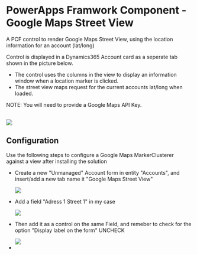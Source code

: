 
<h1>PowerApps Framwork Component - Google Maps Street View</h1>
<p>A PCF control to render Google Maps Street View, using the location information for an account (lat/long)</p>
<p>Control is displayed in a Dynamics365 Account card as a seperate tab shown in the picture below.</p>
  
 
<ul>
  <li>The control uses the columns in the view to display an information window when a location marker is clicked.</li>
  <li>The street view maps request for the current accounts lat/long when loaded.</li>
</ul>

<p>NOTE: You will need to provide a Google Maps API Key.</p>

<br>
<img src="https://lh3.googleusercontent.com/GEsFcslj-WH4_svisnWUOXj5RH-QL06V4T1_BL96Z4ZnATT-cGR612-7fzaK53RV3qtRrFNnJEORaj2KYHe7TUA3DXX63O4HxyKFGFhZsmu1i9Rgaa1SzN1kr0hqi_5gBB539x6DpoGv3-qb3vs6BfJygmscIRfB31tTd2ieEFZzd6sm3IA7kNTXCXKmrU75aIPFagn530dmgCWLEntnGkj7oInMHnbCgcGxUBedW9t-43aOp4qhbsk4snkXz3lPKJf9MoNid0h294Nwn1eaaOovy4ZgQUOqk57fXXNPzPMdSgYqjdFEYLQLIPO_dj7gYUgawPaNOROC1hzxrA4Hhd8PQ92B6xJwM6q8H_vNCn-S8C2Uq_Kgwt7NTLWUYf4HSdJkqZ7E3t8mnVQJwgDRK77UTnBkwRjPYM_-jMsJggkykn7aPcH39MvLYNtS9QzcmHf7AkG-L-w9f_f3iUvEeDNhniiu_tdnbX_OBvP-b9j_dFIR7lbiNOFthu3_6hoC8arfkOXwyLTq0BGGIPhSNFZe3g-p5VVcGYkOTzpZZiXdUAwGWydf5HBzgxM1LxdAI4xmy_HLyaH6PbMlrfDZPmQ3K35zLCwCEt0BTXKryMV7GNxOTNM1G6klOHuhL3BKcF-Mr2gs69D6GSZJV81UXawZ1ZBjKXq9bK4kiKH8Tb-mWAxLKhiLxz8=w1680-h880-no">

<h2>Configuration</h2>
<p>Use the following steps to configure a Google Maps MarkerClusterer against a view after installing the solution</p>
<ul>
  <li>
    <p>Create a new "Unmanaged" Account form in entity "Accounts", and insert/add a new tab name it "Google Maps Street View"</p>
      <img src="https://lh3.googleusercontent.com/7fNskJkgq0zxypEsXTNlNSJ1_S63cRFbTKl9vTIqwU_AX9kbqigOooTPJosld-lExPxCj9ln3bWm_e2Qfbs1u__RICalyHHQ0M_mNtMNgyCiHgqFq6sxu3TJslaPjVLgV0rtVy-8_dm1phqajoAbxl83M6H8IhWpmz3xx1asmE2SL-ecXkLMCXaqVxjzlmbvOT7DxVVkZNL5K9843QZ_HE3Qz19t8JSGTkRrb2tYcD_02DTTGeaw_UstfpB6E9GeBhXoqOIWDFQ74FTjJbgvn9jxXKDbEMlHVaA_bHJ__TtiYbhIzSOkwWwKWhpydYoKqcoqqTDvYt7FYWJ3jt0U-lYjNo-zIKg3_LVnPRgPHUYkcUS3RKl9lP8oLWT9DlfatfFrPB337PmfXd7-u5y-5J6hKVJ7WPFf5jvNchIAyLPF-ztkbuXpkQtDS9Q48IOF3_tlSD2-TY0PfsNn67N3-un0sQiV0LU4z1-M2-NnYn_HsXev9JEycQCFHdjY17R5dDz5Vy3PHAIalm4LczvCbc7ociFZh9SGGsCjhn3-P27JgkdKWqxkAEhnAEFdmT7RpOT2v21QF_PhLUr5BZM9VTP5iBzLbTZ4lNWulOGBoJ2TIoIOPp9hjXdSn4dzZ8FNknwahbve6yq0Emt46gZvGTQq5wDC51no66NSQW5Z-4SytSBSwYKuips=w1673-h857-no">
  </li>
  <li>
    <p>Add a field "Adress 1 Street 1" in my case</p>
    <img src="https://lh3.googleusercontent.com/Ezp_rmj0ubdUE21hnRidhCC-3vsFvMCFv3rCie4Xx4qBhfiyw9DushPGQvo0xIKZVDGB-qpwRrFJXf1Kp717ZDyxG2bZ_g4Psc-TG4Cp3C8gQZn2q6-vVP1dBWHF3Xs0k-YqoSyBaXi3HNz754SB9C62aoDT1ctw41MjsffbIG0NbPby_0AwmC1gvMOGmPrC_YsLhOY40ZU9LP-FypXzuTefEkBfmso426hr46FwQbiNjn3uz5dzeMOEI5ELqFMFG8Gshit_IhCLZPJZUoWWvGdWf7eqtP0AXo8ozvoI0lCvT-1LUOfrjd0Ruzqnq5rHnOEOBJcth3Bek5_ZysjgwnwzFqQ4QFjbP9HH2voJJE6flepotD9kkAkGzmILxzUFvZXXvTUa7-XiYOloGqncOvv8w_gnxH3JEVg4Qh07q-LBq9--e0azmMPJ5OXEYlElpxg3lNXC2nrtWGuJKlD0PXf0rHZiHgHx3NFQS871FRMsrKKeql21JBFQJgcbCbcdtVbM7Twt05-SAQoh6kT5lQP8R8UdeP7KoFc-QOreLqDMDUvXZZN5SCO1K5X90-_XdNgfujopKNKis4IkXCS_G9Yy18iWiSVuc5r4rbnHilPKyX0vA0sGdAH0dQbcvLa-Tp2TXENPL9EIPpjAgMR8Iy2S5Yc_PNn6p-dgxYPg4ckXQ7CodsmopIM=w591-h729-no">
  </li>
  <li>
    <p>Then add it as a control on the same Field, and remeber to check for the option "Display label on the form" UNCHECK</p>
    <img src="https://lh3.googleusercontent.com/uSYsPEAF2WsopsG9IPcX2yxrV3Qd5OYY-4Su82P6mdWAgPyTpZTs6If-oR5jmGQ4fyOevfKTcMAxgOpsl9GVSOPgSnChZI3-eeuAqIusbp2Nz1Q0k9n7Te-Q9xpZ7eb-pp-dRZ3aMKTRToogH12wiJ7l3bWsgeCDGdyNpzqYSDHkhy6OD7qMVk7k0-N_1CM4bcJijSrTM9ASJXvZOz3bEs70YWWY93jIT8btIH2S6LWC6fZ6HJuPwi5VhBG_MWsfZ8Cw5PtLSe_CwWOjbQnkTsjdLCLjNATvcAxpkiTmF6bFK885MrGXlXvEbJzzxn1C1lisKKTFuH1QLc_gS52rrfrOVjxAXuLQYA6XCt3hRuEjZDuIIVHDfabYk3zPOdB0gaZ6GzF9kDlsOBxeLIVhTtDG-AzRaf81EJ3-a7z-OlMRlc9hzWK9cpgU5AKbSaqX4K43GsJthKvPt35E5WttqeVm3PyYRCURtiEfkGs7Jc8BoTVVXN8BhLmqo5GrTH5ry6gPgpDA-JqaL7Ef2qpT65NQvPAV5Y8Rk27sENSwwpjlYurtsPW87EofzPK8-iXlKnq-nFZMcHJDDe9ThbUyLDK1JKLlxj6UWZgpx-MxeZfyM4G0BL0i0LibQotuswYfSHkiRZ-2aLdbES3iT8bHncYBy6lQiNdaKM8f7Fdb-XwFwe4wfCzR7IJrKz4tBJaSNldWYtVw8M6D1NbI8WoM03gkPnhMYOwvAumrX1UtSpR_lCa0=w597-h725-no">
  </li>
  <li></li>
</ul>
